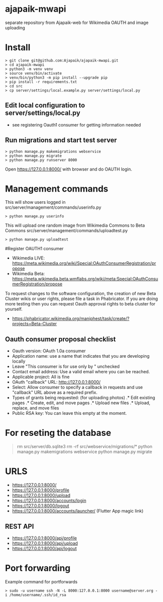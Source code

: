 # ajapaik-mwapi
separate repository from Ajapaik-web for Wikimedia OAUTH and image uploading 

# Install
```
> git clone git@github.com:Ajapaik/ajapaik-mwapi.git
> cd ajapaik-mwapi
> python3 -m venv venv
> source venv/bin/activate
> venv/bin/python3 -m pip install --upgrade pip
> pip install -r requirements.txt
> cd src
> cp server/settings/local.example.py server/settings/local.py
```
## Edit local configuration to server/settings/local.py 
* see registering Oauth1 consumer for getting information needed

## Run migrations and start test server
```
> python manage.py makemigrations webservice
> python manage.py migrate
> python manage.py runserver 8000
```

Open https://127.0.0.1:8000/ with browser and do OAUTH login.

# Management commands

This will show users logged in
src/server/management/commands/userinfo.py
```
> python manage.py userinfo 
```
This will upload one random image from Wikimedia Commons to Beta Commons
src/server/management/commands/uploadtest.py
```
> python manage.py uploadtest  
```

#Register OAUTH1 consumer 
* Wikimedia LIVE: https://meta.wikimedia.org/wiki/Special:OAuthConsumerRegistration/propose 
* Wikimedia Beta: https://meta.wikimedia.beta.wmflabs.org/wiki/meta:Special:OAuthConsumerRegistration/propose

To request changes to the software configuration, the creation of new Beta Cluster wikis or user rights, please file a task in Phabricator.
If you are doing more testing then you can request Oauth approval rights to beta cluster for yourself.
* https://phabricator.wikimedia.org/maniphest/task/create/?projects=Beta-Cluster

## Oauth consumer proposal checklist
* Oauth version: OAuth 1.0a consumer
* Application name: use a name that indicates that you are developing locally
* Leave "This consumer is for use only by <your username>" unchecked
* Contact email address: Use a valid email where you can be reached.
* Applicable project: All is fine
* OAuth "callback" URL: http://127.0.0.1:8000/
* Select: Allow consumer to specify a callback in requests and use "callback" URL above as a required prefix.
* Types of grants being requested: (for uploading photos)
.* Edit existing pages
.* Create, edit, and move pages
.* Upload new files
.* Upload, replace, and move files
* Public RSA key: You can leave this empty at the moment.

# For reseting the database
> rm src/server/db.sqlite3
> rm -rf src/webservice/migrations/*
> python manage.py makemigrations webservice
> python manage.py migrate

# URLS
* https://127.0.0.1:8000/
* https://127.0.0.1:8000/profile
* https://127.0.0.1:8000/upload
* https://127.0.0.1:8000/accounts/login
* https://127.0.0.1:8000/logout
* https://127.0.0.1:8000/accounts/launcher/ (Flutter App magic link)

## REST API
* https://127.0.0.1:8000/api/profile
* https://127.0.0.1:8000/api/upload
* https://127.0.0.1:8000/api/logout

# Port forwarding
Example command for portforwards

```
> sudo -u username ssh -N -L 8000:127.0.0.1:8000 username@server.org -i /home/username/.ssh/id_rsa
```
